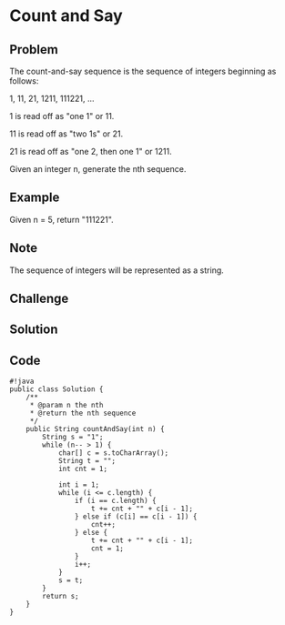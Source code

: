 Count and Say
===

Problem
-------

The count-and-say sequence is the sequence of integers beginning as follows:

1, 11, 21, 1211, 111221, ...

1 is read off as "one 1" or 11.

11 is read off as "two 1s" or 21.

21 is read off as "one 2, then one 1" or 1211.

Given an integer n, generate the nth sequence.

Example
-------

Given n = 5, return "111221".


Note
---------

The sequence of integers will be represented as a string.

Challenge
---------

Solution
--------

Code
----

    #!java
    public class Solution {
        /**
         * @param n the nth
         * @return the nth sequence
         */
        public String countAndSay(int n) {
            String s = "1";
            while (n-- > 1) {
                char[] c = s.toCharArray();
                String t = "";
                int cnt = 1;
                
                int i = 1;
                while (i <= c.length) {
                    if (i == c.length) {
                        t += cnt + "" + c[i - 1]; 
                    } else if (c[i] == c[i - 1]) {
                        cnt++;
                    } else {
                        t += cnt + "" + c[i - 1];
                        cnt = 1;
                    }
                    i++;
                }
                s = t;
            }
            return s;
        }
    }